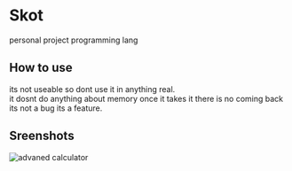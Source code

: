 # Skot 
personal project programming lang   

## How to use
its not useable so dont use it in anything real.  
it dosnt do anything about memory once it takes it there is no coming back its not a bug its a feature.   

## Sreenshots
![advaned calculator](./1.png)